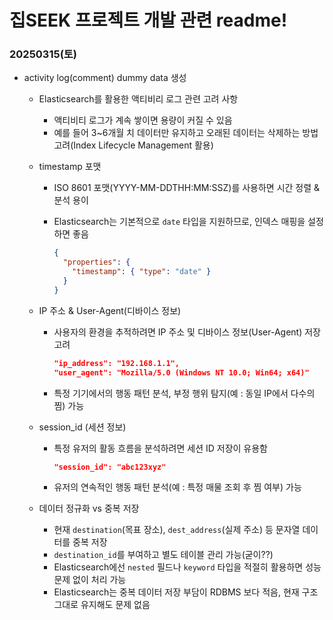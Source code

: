 # 집SEEK 프로젝트 개발 관련 readme!

### 20250315(토)

- activity log(comment) dummy data 생성

  - Elasticsearch를 활용한 액티비리 로그 관련 고려 사항

    - 액티비티 로그가 계속 쌓이면 용량이 커질 수 있음
    - 예를 들어 3~6개월 치 데이터만 유지하고 오래된 데이터는 삭제하는 방법 고려(Index Lifecycle Management 활용)

  - timestamp 포맷

    - ISO 8601 포맷(YYYY-MM-DDTHH:MM:SSZ)를 사용하면 시간 정렬 & 분석 용이
    - Elasticsearch는 기본적으로 `date` 타입을 지원하므로, 인덱스 매핑을 설정하면 좋음

      ```json
      {
        "properties": {
          "timestamp": { "type": "date" }
        }
      }
      ```

  - IP 주소 & User-Agent(디바이스 정보)

    - 사용자의 환경을 추적하려면 IP 주소 및 디바이스 정보(User-Agent) 저장 고려
      ```json
      "ip_address": "192.168.1.1",
      "user_agent": "Mozilla/5.0 (Windows NT 10.0; Win64; x64)"
      ```
    - 특정 기기에서의 행동 패턴 분석, 부정 행위 탐지(예 : 동일 IP에서 다수의 찜) 가능

  - session_id (세션 정보)

    - 특정 유저의 활동 흐름을 분석하려면 세션 ID 저장이 유용함
      ```JSON
      "session_id": "abc123xyz"
      ```
    - 유저의 연속적인 행동 패턴 분석(예 : 특정 매물 조회 후 찜 여부) 가능


  - 데이터 정규화 vs 중복 저장

    - 현재 `destination`(목표 장소), `dest_address`(실제 주소) 등 문자열 데이터를 중복 저장
    - `destination_id`를 부여하고 별도 테이블 관리 가능(굳이??)
    - Elasticsearch에선 `nested` 필드나 `keyword` 타입을 적절히 활용하면 성능 문제 없이 처리 가능
    - Elasticsearch는 중복 데이터 저장 부담이 RDBMS 보다 적음, 현재 구조 그대로 유지해도 문제 없음